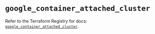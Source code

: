 # `google_container_attached_cluster`

Refer to the Terraform Registry for docs: [`google_container_attached_cluster`](https://registry.terraform.io/providers/hashicorp/google/6.4.0/docs/resources/container_attached_cluster).
